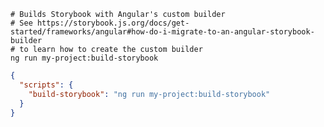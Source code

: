 ```shell renderer="angular" tabTitle="with-builder"
# Builds Storybook with Angular's custom builder
# See https://storybook.js.org/docs/get-started/frameworks/angular#how-do-i-migrate-to-an-angular-storybook-builder
# to learn how to create the custom builder
ng run my-project:build-storybook
```

```json renderer="angular" language="js" filename="package.json" tabTitle="script-for-builder"
{
  "scripts": {
    "build-storybook": "ng run my-project:build-storybook"
  }
}
```
